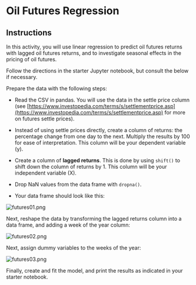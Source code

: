 # Oil Futures Regression

## Instructions

In this activity, you will use linear regression to predict oil futures returns with lagged oil futures returns, and to investigate seasonal effects in the pricing of oil futures.

Follow the directions in the starter Jupyter notebook, but consult the below if necessary.

Prepare the data with the following steps:

  * Read the CSV in pandas. You will use the data in the settle price column (see [https://www.investopedia.com/terms/s/settlementprice.asp](https://www.investopedia.com/terms/s/settlementprice.asp) for more on futures settle prices).

  * Instead of using settle prices directly, create a column of returns: the percentage change from one day to the next. Multiply the results by 100 for ease of interpretation. This column will be your dependent variable (y).

  * Create a column of **lagged returns**. This is done by using `shift()` to shift down the column of returns by 1. This column will be your independent variable (X).

  * Drop NaN values from the data frame with `dropna()`.

  * Your data frame should look like this:

  ![futures01.png](Images/oil_futures01.png)
  
Next, reshape the data by transforming the lagged returns column into a data frame, and adding a week of the year column:

  ![futures02.png](Images/oil_futures02.png)
  
Next, assign dummy variables to the weeks of the year:

  ![futures03.png](Images/oil_futures03.png)
  
Finally, create and fit the model, and print the results as indicated in your starter notebook.
  

  
  
